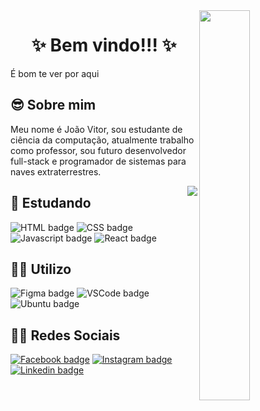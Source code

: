 <img src="https://media0.giphy.com/media/VeBeB9rR524RW/giphy.gif?cid=ecf05e47qn6u2k8ft6ftd16njsqbnaw4dzbxzhk01p1w5xeu&rid=giphy.gif&ct=g" align="right" width="40%">

<h1 align="center"> ✨ Bem vindo!!! ✨</h1>
<p> É bom te ver por aqui</p>


<h2> 😎 Sobre mim </h2>
<p> Meu nome é João Vitor, sou estudante de ciência da computação, atualmente trabalho como professor, sou futuro desenvolvedor full-stack e programador de sistemas para naves extraterrestres.</p>
<img src="https://github-readme-stats.vercel.app/api/top-langs/?username=joao-xarrua" align="right">

<h2> 🔬 Estudando </h2>
<div>
  <img src="https://img.shields.io/badge/HTML5-E34F26?style=for-the-badge&logo=html5&logoColor=white" alt="HTML badge">
  <img src="https://img.shields.io/badge/CSS3-1572B6?style=for-the-badge&logo=css3&logoColor=white" alt="CSS badge">
  <img src="https://img.shields.io/badge/JavaScript-323330?style=for-the-badge&logo=javascript&logoColor=F7DF1E" alt="Javascript badge">
  <img src="https://img.shields.io/badge/React-20232A?style=for-the-badge&logo=react&logoColor=61DAFB" alt="React badge">
</div>

<h2> 👨‍🚀 Utilizo </h2>
<div>
  <img src="https://img.shields.io/badge/Figma-F24E1E?style=for-the-badge&logo=figma&logoColor=white" alt="Figma badge">
  <img src="https://img.shields.io/badge/VSCode-0078D4?style=for-the-badge&logo=visual%20studio%20code&logoColor=white" alt="VSCode badge">
  <img src="https://img.shields.io/badge/Ubuntu-E95420?style=for-the-badge&logo=ubuntu&logoColor=white" alt="Ubuntu badge">
</div>

<h2> 🤹‍♂️ Redes Sociais </h2>
<div>
  <a href="https://www.facebook.com/joaoxarrua"><img src="https://img.shields.io/badge/Facebook-1877F2?style=for-the-badge&logo=facebook&logoColor=white" alt="Facebook badge"></a>
  <a href="https://www.instagram.com/joao_xarrua/"><img src="https://img.shields.io/badge/Instagram-E4405F?style=for-the-badge&logo=instagram&logoColor=white" alt="Instagram badge">
  <a href="https://www.linkedin.com/in/joao-xarrua/"><img src="https://img.shields.io/badge/LinkedIn-0077B5?style=for-the-badge&logo=linkedin&logoColor=white" alt="Linkedin badge">
</div>
